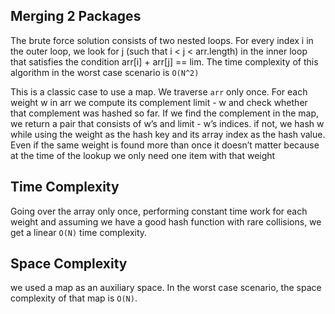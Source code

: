 ## Merging 2 Packages

The brute force solution consists of two nested loops. 
For every index i in the outer loop, we look for j (such that i < j < arr.length) 
in the inner loop that satisfies the condition arr[i] + arr[j] == lim. The time complexity 
of this algorithm in the worst case scenario is `O(N^2)`

This is a classic case to use a map. We traverse `arr` only once. For each weight w in arr 
we compute its complement limit - w and check whether that complement was hashed so far. 
If we find the complement in the map, we return a pair that consists of w’s 
and limit - w’s indices. if not, we hash w while using the weight as the hash key and its 
array index as the hash value. Even if the same weight is found more than once it doesn’t matter 
because at the time of the lookup we only need one item with that weight

## Time Complexity
Going over the array only once, performing constant time work for each weight and assuming 
we have a good hash function with rare collisions, we get a linear `O(N)` time complexity.

## Space Complexity 
we used a map as an auxiliary space. In the worst case scenario, the space complexity of that map is `O(N)`.